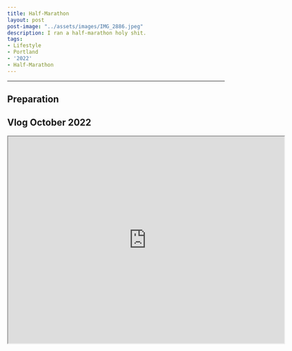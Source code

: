 ```yaml
---
title: Half-Marathon
layout: post
post-image: "../assets/images/IMG_2886.jpeg"
description: I ran a half-marathon holy shit.
tags:
- Lifestyle
- Portland
- '2022'
- Half-Marathon
---
```


---

## Preparation



## Vlog October 2022
<iframe src="https://drive.google.com/file/d/1j2yO2ZmEwWOvKVxogewB4D8I7O-nXvo9/preview" width="640" height="480" allow="autoplay"></iframe>

